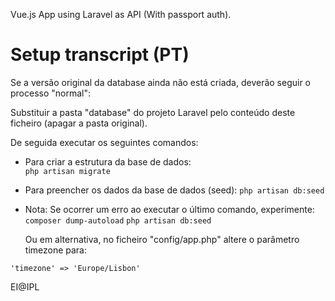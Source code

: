 Vue.js App using Laravel as API (With passport auth).

# Setup transcript (PT)
Se a versão original da database ainda não está criada, deverão seguir o processo "normal":

Substituir a pasta "database" do projeto Laravel pelo conteúdo deste ficheiro (apagar a pasta original).

De seguida executar os seguintes comandos: 

- Para criar a estrutura da base de dados:  
`php artisan migrate`
- Para preencher os dados da base de dados (seed):
`php artisan db:seed`

- Nota: Se ocorrer um erro ao executar o último comando, experimente:
`composer dump-autoload`
`php artisan db:seed`

    Ou em alternativa, no ficheiro "config/app.php" altere o parâmetro timezone para:

`'timezone' => 'Europe/Lisbon'` 

EI@IPL

